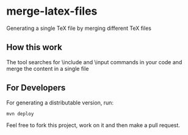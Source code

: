 # merge-latex-files
Generating a single TeX file by merging different TeX files

## How this work

The tool searches for \include and \input commands in your code and merge the content in a single file

## For Developers

For generating a distributable version, run:

```sh
mvn deploy
```

Feel free to fork this project, work on it and then make a pull request.
